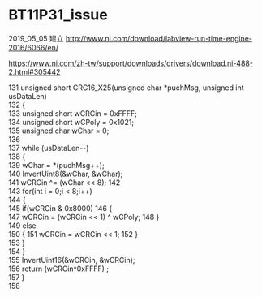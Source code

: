 # BT11P31_issue
2019_05_05 建立
http://www.ni.com/download/labview-run-time-engine-2016/6066/en/

https://www.ni.com/zh-tw/support/downloads/drivers/download.ni-488-2.html#305442



131 unsigned short CRC16_X25(unsigned char *puchMsg, unsigned int usDataLen)  
132 {  
133     unsigned short wCRCin = 0xFFFF;  
134     unsigned short wCPoly = 0x1021;  
135     unsigned char wChar = 0;  
136     
137     while (usDataLen--)     
138     {  
139         wChar = *(puchMsg++);  
140         InvertUint8(&wChar, &wChar);  
141         wCRCin ^= (wChar << 8); 
142         
143         for(int i = 0;i < 8;i++)  
144         {  
145             if(wCRCin & 0x8000)
146             {              
147                 wCRCin = (wCRCin << 1) ^ wCPoly; 
148             }            
149             else  
150             {
151                 wCRCin = wCRCin << 1; 
152             }            
153         }  
154     }  
155     InvertUint16(&wCRCin, &wCRCin);  
156     return (wCRCin^0xFFFF) ;  
157 }  
158   
